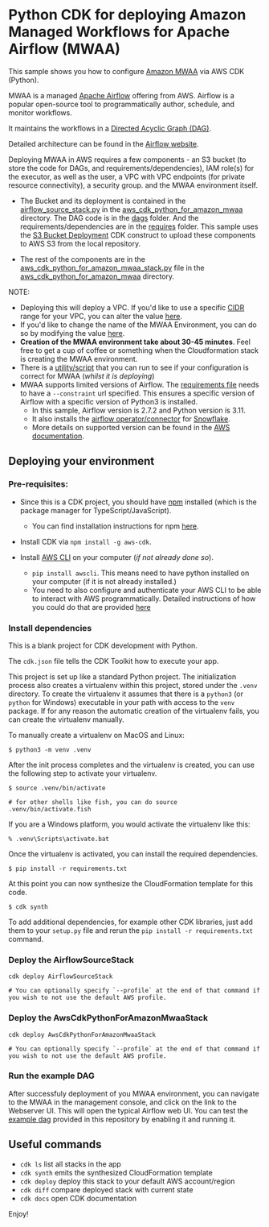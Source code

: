 # Python CDK for deploying Amazon Managed Workflows for Apache Airflow (MWAA)

This sample shows you how to configure [Amazon MWAA](https://aws.amazon.com/managed-workflows-for-apache-airflow/) via AWS CDK (Python). 

MWAA is a managed [Apache Airflow](https://airflow.apache.org/) offering from AWS. Airflow is a popular open-source tool to programmatically author, schedule, and monitor workflows.

It maintains the workflows in a [Directed Acyclic Graph (DAG)](https://en.wikipedia.org/wiki/Directed_acyclic_graph).

Detailed architecture can be found in the [Airflow website](https://airflow.apache.org/docs/apache-airflow/stable/core-concepts/overview.html). 

Deploying MWAA in AWS requires a few components - an S3 bucket (to store the code for DAGs, and requirements/dependencies), IAM role(s) for the executor, as well as the user, a VPC with VPC endpoints (for private resource connectivity), a security group. and the MWAA environment itself.

* The Bucket and its deployment is contained in the [airflow_source_stack.py](./aws_cdk_python_for_amazon_mwaa/airflow_source_stack.py) in the [aws_cdk_python_for_amazon_mwaa](./aws_cdk_python_for_amazon_mwaa/) directory. The DAG code is in the [dags](./dags/) folder. And the requirements/dependencies are in the [requires](./requires/) folder. This sample uses the [S3 Bucket Deployment](https://docs.aws.amazon.com/cdk/api/v2/python/aws_cdk.aws_s3_deployment/BucketDeployment.html) CDK construct to upload these components to AWS S3 from the local repository.

* The rest of the components are in the [aws_cdk_python_for_amazon_mwaa_stack.py](./aws_cdk_python_for_amazon_mwaa/aws_cdk_python_for_amazon_mwaa_stack.py) file in the [aws_cdk_python_for_amazon_mwaa](./aws_cdk_python_for_amazon_mwaa/) directory.

NOTE:
* Deploying this will deploy a VPC. If you'd like to use a specific [CIDR](https://aws.amazon.com/what-is/cidr) range for your VPC, you can alter the value [here](./aws_cdk_python_for_amazon_mwaa/aws_cdk_python_for_amazon_mwaa_stack.py?plain=1#L233).
* If you'd like to change the name of the MWAA Environment, you can do so by modifying the value [here](./aws_cdk_python_for_amazon_mwaa/aws_cdk_python_for_amazon_mwaa_stack.py?plain=1#L194).
* **Creation of the MWAA environment take about 30-45 minutes**. Feel free to get a cup of coffee or something when the Cloudformation stack is creating the MWAA environment.
* There is a [utility/script](https://github.com/awslabs/aws-support-tools/blob/master/MWAA/verify_env/verify_env.py) that you can run to see if your configuration is correct for MWAA (*whilst it is deploying*)
* MWAA supports limited versions of Airflow. The [requirements file](./requires/requirements-2024-01-12-1518.txt) needs to have a `--constraint` url specified. This ensures a specific version of Airflow with a specific version of Python3 is installed.
    * In this sample, Airflow version is 2.7.2 and Python version is 3.11.
    * It also installs the [airflow operator/connector](https://airflow.apache.org/docs/apache-airflow-providers-snowflake/stable/operators/snowflake.html) for [Snowflake](https://www.snowflake.com/en/). 
    * More details on supported version can be found in the [AWS documentation](https://docs.aws.amazon.com/mwaa/latest/userguide/airflow-versions.html).

## Deploying your environment

### Pre-requisites:

* Since this is a CDK project, you should have [npm](https://www.npmjs.com/) installed (which is the package manager for TypeScript/JavaScript).
    * You can find installation instructions for npm [here](https://docs.npmjs.com/downloading-and-installing-node-js-and-npm).

* Install CDK via `npm install -g aws-cdk`.

* Install [AWS CLI](https://aws.amazon.com/cli/) on your computer (*if not already done so*).
    *  `pip install awscli`. This means need to have python installed on your computer (if it is not already installed.)
    * You need to also configure and authenticate your AWS CLI to be able to interact with AWS programmatically. Detailed instructions of how you could do that are provided [here](https://docs.aws.amazon.com/cli/latest/userguide/cli-chap-configure.html)

### Install dependencies

This is a blank project for CDK development with Python.

The `cdk.json` file tells the CDK Toolkit how to execute your app.

This project is set up like a standard Python project.  The initialization
process also creates a virtualenv within this project, stored under the `.venv`
directory.  To create the virtualenv it assumes that there is a `python3`
(or `python` for Windows) executable in your path with access to the `venv`
package. If for any reason the automatic creation of the virtualenv fails,
you can create the virtualenv manually.

To manually create a virtualenv on MacOS and Linux:

```
$ python3 -m venv .venv
```

After the init process completes and the virtualenv is created, you can use the following
step to activate your virtualenv.

```
$ source .venv/bin/activate

# for other shells like fish, you can do source .venv/bin/activate.fish
```

If you are a Windows platform, you would activate the virtualenv like this:

```
% .venv\Scripts\activate.bat
```

Once the virtualenv is activated, you can install the required dependencies.

```
$ pip install -r requirements.txt
```

At this point you can now synthesize the CloudFormation template for this code.

```
$ cdk synth
```

To add additional dependencies, for example other CDK libraries, just add
them to your `setup.py` file and rerun the `pip install -r requirements.txt`
command.

### Deploy the AirflowSourceStack

```
cdk deploy AirflowSourceStack

# You can optionally specify `--profile` at the end of that command if you wish to not use the default AWS profile.
```

### Deploy the AwsCdkPythonForAmazonMwaaStack

```
cdk deploy AwsCdkPythonForAmazonMwaaStack

# You can optionally specify `--profile` at the end of that command if you wish to not use the default AWS profile.
```

### Run the example DAG

After successfuly deployment of you MWAA environment, you can navigate to the MWAA in the management console, and click on the link to the Webserver UI. This will open the typical Airflow web UI. You can test the [example dag](./dags/example_dag.py) provided in this repository by enabling it and running it.


## Useful commands

 * `cdk ls`          list all stacks in the app
 * `cdk synth`       emits the synthesized CloudFormation template
 * `cdk deploy`      deploy this stack to your default AWS account/region
 * `cdk diff`        compare deployed stack with current state
 * `cdk docs`        open CDK documentation

Enjoy!
